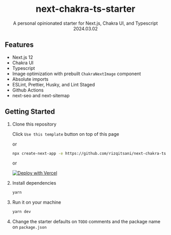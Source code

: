 <div align="center">
  <h1>next-chakra-ts-starter</h1>
  <p>A personal opinionated starter for Next.js, Chakra UI, and Typescript 2024.03.02</p>
</div>

## Features

- Next.js 12
- Chakra UI
- Typescript
- Image optimization with prebuilt `ChakraNextImage` component
- Absolute imports
- ESLint, Prettier, Husky, and Lint Staged
- Github Actions
- next-seo and next-sitemap

## Getting Started

1. Clone this repository

    Click `Use this template` button on top of this page

    or

    ```bash
    npx create-next-app -e https://github.com/rizqitsani/next-chakra-ts-starter project-name
    ```
    or

    [![Deploy with Vercel](https://vercel.com/button)](https://vercel.com/import/git?s=https://github.com/rizqitsani/next-chakra-ts-starter)

2. Install dependencies

    ```bash
    yarn
    ```

3. Run it on your machine

    ```bash
    yarn dev
    ```

4. Change the starter defaults on `TODO` comments and the package name on `package.json`
